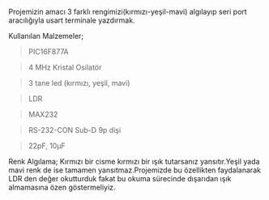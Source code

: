 Projemizin amacı 3 farklı rengimizi(kırmızı-yeşil-mavi) algılayıp seri port aracılığıyla usart terminale yazdırmak.

Kullanılan Malzemeler;

>PIC16F877A

>4 MHz Kristal Osilatör

>3 tane led (kırmızı, yeşil, mavi)

>LDR

>MAX232

>RS-232-CON Sub-D 9p dişi

>22pF, 10µF

Renk Algılama;
Kırmızı bir cisme kırmızı bir ışık tutarsanız yansıtır.Yeşil yada mavi renk de ise tamamen yansıtmaz.Projemizde bu özellikten faydalanarak LDR den değer okutturduk fakat bu okuma sürecinde dışarıdan ışık almamasına özen göstermeliyiz.
